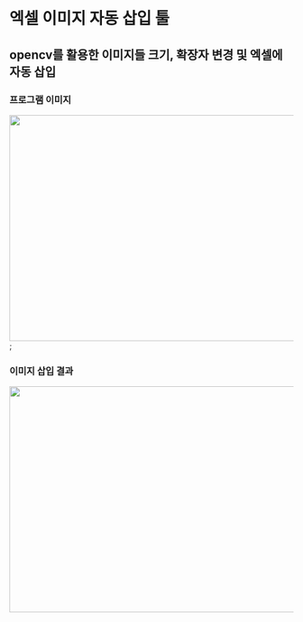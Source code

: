 # 엑셀 이미지 자동 삽입 툴
## opencv를 활용한 이미지들 크기, 확장자 변경 및 엑셀에 자동 삽입

### 프로그램 이미지
<img src="https://user-images.githubusercontent.com/69147201/223963272-c4afb75d-eaa7-4aa6-8492-7d901f95bf12.PNG" width="600" height="400">;
### 이미지 삽입 결과
<img src="https://user-images.githubusercontent.com/69147201/223961220-c6d1f9df-b60c-42d2-a4eb-ed7bb65e26ba.PNG" width="600" height="400">
